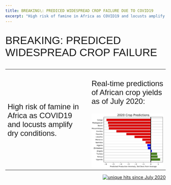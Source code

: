 ```yaml
---
title: BREAKING\: PREDICED WIDESPREAD CROP FAILURE DUE TO COVID19
excerpt: "High risk of famine in Africa as COVID19 and locusts amplify dry conditions"
---
```


<p style="font-family: arial, sanserif; font-size:25pt">
BREAKING: PREDICED WIDESPREAD CROP FAILURE
</p>

<table cellpadding="10">
  <tr>
  <td colspan="3" >


  </td>
  </tr>
  <tr>
  <td width="50%">

<p style="font-family: arial, sanserif; font-size:18pt">
High risk of famine in Africa as COVID19 and locusts amplify dry conditions.
</p>

  </td>
  <td width="2%">
  </td>
  <td width="48%" >

<p style="font-family: arial, sanserif; font-size:18pt">
Real-time predictions of African crop yields as of July 2020:
</p>

<img src="/pic/predicted_african_yields_july2020.jpg" style="width:600px;" border="0">

  </td>
  </tr>
</table>



<p align="right">
<a href="http://www.hitwebcounter.com">
<img src="https://hitwebcounter.com/counter/counter.php?page=7542783&style=0006&nbdigits=5&type=ip&initCount=0" title="unique hits since July 2020" border="0" ></a>


